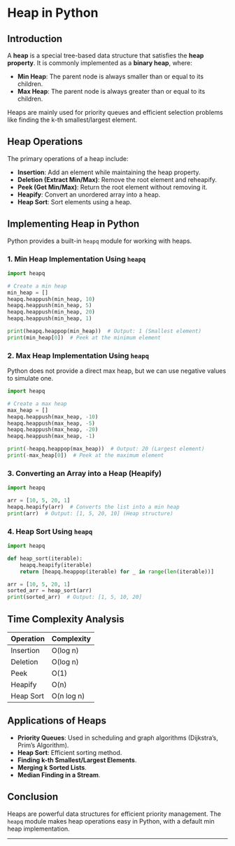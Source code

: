 # Heap in Python

## Introduction
A **heap** is a special tree-based data structure that satisfies the **heap property**. It is commonly implemented as a **binary heap**, where:
- **Min Heap**: The parent node is always smaller than or equal to its children.
- **Max Heap**: The parent node is always greater than or equal to its children.

Heaps are mainly used for priority queues and efficient selection problems like finding the k-th smallest/largest element.

## Heap Operations
The primary operations of a heap include:
- **Insertion**: Add an element while maintaining the heap property.
- **Deletion (Extract Min/Max)**: Remove the root element and reheapify.
- **Peek (Get Min/Max)**: Return the root element without removing it.
- **Heapify**: Convert an unordered array into a heap.
- **Heap Sort**: Sort elements using a heap.

## Implementing Heap in Python
Python provides a built-in `heapq` module for working with heaps.

### 1. Min Heap Implementation Using `heapq`
```python
import heapq

# Create a min heap
min_heap = []
heapq.heappush(min_heap, 10)
heapq.heappush(min_heap, 5)
heapq.heappush(min_heap, 20)
heapq.heappush(min_heap, 1)

print(heapq.heappop(min_heap))  # Output: 1 (Smallest element)
print(min_heap[0])  # Peek at the minimum element
```

### 2. Max Heap Implementation Using `heapq`
Python does not provide a direct max heap, but we can use negative values to simulate one.
```python
import heapq

# Create a max heap
max_heap = []
heapq.heappush(max_heap, -10)
heapq.heappush(max_heap, -5)
heapq.heappush(max_heap, -20)
heapq.heappush(max_heap, -1)

print(-heapq.heappop(max_heap))  # Output: 20 (Largest element)
print(-max_heap[0])  # Peek at the maximum element
```

### 3. Converting an Array into a Heap (Heapify)
```python
import heapq

arr = [10, 5, 20, 1]
heapq.heapify(arr)  # Converts the list into a min heap
print(arr)  # Output: [1, 5, 20, 10] (Heap structure)
```

### 4. Heap Sort Using `heapq`
```python
import heapq

def heap_sort(iterable):
    heapq.heapify(iterable)
    return [heapq.heappop(iterable) for _ in range(len(iterable))]

arr = [10, 5, 20, 1]
sorted_arr = heap_sort(arr)
print(sorted_arr)  # Output: [1, 5, 10, 20]
```

## Time Complexity Analysis
| Operation | Complexity |
|-----------|------------|
| Insertion | O(log n) |
| Deletion | O(log n) |
| Peek | O(1) |
| Heapify | O(n) |
| Heap Sort | O(n log n) |

## Applications of Heaps
- **Priority Queues**: Used in scheduling and graph algorithms (Dijkstra’s, Prim’s Algorithm).
- **Heap Sort**: Efficient sorting method.
- **Finding k-th Smallest/Largest Elements**.
- **Merging k Sorted Lists**.
- **Median Finding in a Stream**.

## Conclusion
Heaps are powerful data structures for efficient priority management. The `heapq` module makes heap operations easy in Python, with a default min heap implementation.

---

